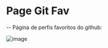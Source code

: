 # Page Git Fav

-- Página de perfis favoritos do github:

![image](https://github.com/AnaysaLopes/GitFavs/assets/153683976/3822374b-c874-4172-b6d2-c07edcaec5fe)
